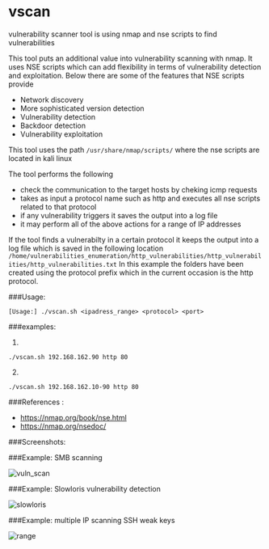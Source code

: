 # vscan

vulnerability scanner tool is using nmap and nse scripts to find vulnerabilities

This tool puts an additional value into vulnerability scanning with nmap. 
It uses NSE scripts which can add flexibility in terms of vulnerability detection and exploitation.
Below there are some of the features that NSE scripts provide  

- Network discovery
- More sophisticated version detection
- Vulnerability detection
- Backdoor detection
- Vulnerability exploitation

This tool uses the path ```/usr/share/nmap/scripts/``` where the nse scripts are located in kali linux 

The tool performs the following 

- check the communication to the target hosts by cheking icmp requests
- takes as input a protocol name such as http and executes all nse scripts related to that protocol
- if any vulnerability triggers it saves the output into a log file
- it may perform all of the above actions for a range of IP addresses

If the tool finds a vulnerabilty in a certain protocol it keeps the output into a log file which is saved in the following location ```/home/vulnerabilities_enumeration/http_vulnerabilities/http_vulnerabilities/http_vulnerabilities.txt``` 
In this example the folders have been created using the protocol prefix which in the current occasion is the http protocol. 

###Usage: 

```[Usage:] ./vscan.sh <ipadress_range> <protocol> <port>```

###examples:

1)
```./vscan.sh 192.168.162.90 http 80``` 

2)
```./vscan.sh 192.168.162.10-90 http 80```

###References :
- https://nmap.org/book/nse.html
- https://nmap.org/nsedoc/

###Screenshots:

###Example: SMB scanning 

![vuln_scan](https://cloud.githubusercontent.com/assets/12726776/12111385/820089b6-b39d-11e5-9664-ab8f4c0ae417.PNG)

###Example: Slowloris vulnerability detection 

![slowloris](https://cloud.githubusercontent.com/assets/12726776/12113240/28be284c-b3aa-11e5-99f6-faa19a9ba00f.PNG)

###Example: multiple IP scanning SSH weak keys

![range](https://cloud.githubusercontent.com/assets/12726776/12118359/b1619c32-b3ce-11e5-862c-cc5a85b667d1.PNG)

